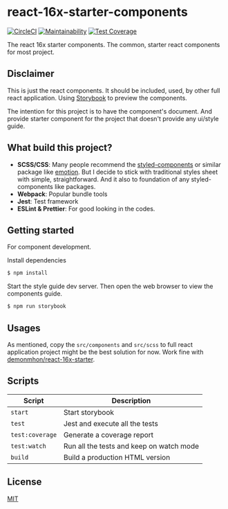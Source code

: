 # react-16x-starter-components

[![CircleCI](https://circleci.com/gh/demonmhon/react-16x-starter-components/tree/master.svg?style=svg)](https://circleci.com/gh/demonmhon/react-16x-starter-components/tree/master)
[![Maintainability](https://api.codeclimate.com/v1/badges/b056c9a999ea6975c607/maintainability)](https://codeclimate.com/github/demonmhon/react-16x-starter-components/maintainability)
[![Test Coverage](https://api.codeclimate.com/v1/badges/b056c9a999ea6975c607/test_coverage)](https://codeclimate.com/github/demonmhon/react-16x-starter-components/test_coverage)

The react 16x starter components. The common, starter react components for most project.


## Disclaimer

This is just the react components. It should be included, used, by other full react application. Using [Storybook](https://storybook.js.org) to preview the components.

The intention for this project is to have the component's document. And provide starter component for the project that doesn't provide any ui/style guide.


## What build this project?

* **SCSS/CSS**: Many people recommend the [styled-components](https://styled-components.com/) or similar package like [emotion](https://emotion.sh/). But I decide to stick with traditional styles sheet with simple, straightforward. And it also to foundation of any styled-components like packages.
* **Webpack**: Popular bundle tools
* **Jest**: Test framework
* **ESLint & Prettier**: For good looking in the codes.


## Getting started

For component development.

Install dependencies

```bash
$ npm install
```

Start the style guide dev server. Then open the web browser to view the components guide.

```bash
$ npm run storybook
```


## Usages

As mentioned, copy the `src/components` and `src/scss` to full react application project might be the best solution for now. Work fine with [demonmhon/react-16x-starter](https://github.com/demonmhon/react-16x-starter).


## Scripts

| Script | Description |
|-|-|
| `start` | Start storybook |
| `test` | Jest and execute all the tests |
| `test:coverage` | Generate a coverage report |
| `test:watch` | Run all the tests and keep on watch mode |
| `build` | Build a production HTML version |


## License

[MIT](LICENSE.md)
